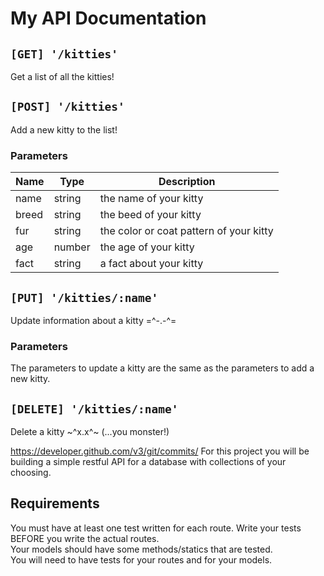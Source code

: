 # My API Documentation

## `[GET] '/kitties'`
Get a list of all the kitties!

## `[POST] '/kitties'`
Add a new kitty to the list!

### Parameters
| Name | Type | Description |
| --- | --- | --- |
| name | string | the name of your kitty |
| breed | string | the beed of your kitty |
| fur | string | the color or coat pattern of your kitty |
| age | number | the age of your kitty |
| fact | string | a fact about your kitty |

## `[PUT] '/kitties/:name'`
Update information about a kitty =^-.-^=

### Parameters
The parameters to update a kitty are the same as the parameters to add a new kitty.

## `[DELETE] '/kitties/:name'`
Delete a kitty ~^x.x^~
(...you monster!)




https://developer.github.com/v3/git/commits/
For this project you will be building a simple restful API for a database with collections of your choosing.

## Requirements
 
You must have at least one test written for each route.  Write your tests BEFORE you write the actual routes.  
Your models should have some methods/statics that are tested.  
You will need to have tests for your routes and for your models.  

